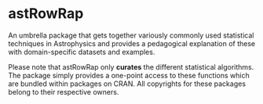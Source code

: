 astRowRap
=========
An umbrella package that gets together variously commonly used statistical techniques in Astrophysics and provides a pedagogical explanation of these with domain-specific datasets and examples.

Please note that astRowRap only __curates__ the different statistical algorithms. The package simply provides a one-point access to these functions which are bundled within packages on CRAN. All copyrights for these packages belong to their respective owners.  
